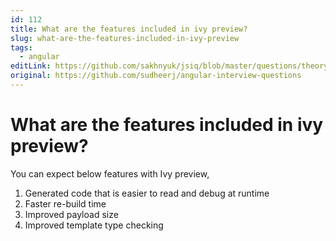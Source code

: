 ```yaml
---
id: 112
title: What are the features included in ivy preview?
slug: what-are-the-features-included-in-ivy-preview
tags:
  - angular
editLink: https://github.com/sakhnyuk/jsiq/blob/master/questions/theory/angular/112.md
original: https://github.com/sudheerj/angular-interview-questions
---
```


# What are the features included in ivy preview?

You can expect below features with Ivy preview,

1. Generated code that is easier to read and debug at runtime
2. Faster re-build time
3. Improved payload size
4. Improved template type checking